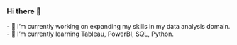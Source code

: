 ### Hi there 👋

<!--
**samikhalife/samikhalife** is a ✨ _special_ ✨ repository because its `README.md` (this file) appears on your GitHub profile. --!>

- 🔭 I’m currently working on expanding my skills in my data analysis domain.

- 🌱 I’m currently learning Tableau, PowerBI, SQL, Python.

